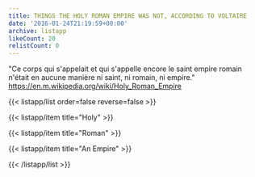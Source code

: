 ```yaml
---
title: THINGS THE HOLY ROMAN EMPIRE WAS NOT, ACCORDING TO VOLTAIRE
date: '2016-01-24T21:19:59+00:00'
archive: listapp
likeCount: 20
relistCount: 0
---
```


"Ce corps qui s'appelait et qui s'appelle encore le saint empire romain n'était en aucune manière ni saint, ni romain, ni empire." https://en.m.wikipedia.org/wiki/Holy_Roman_Empire

{{< listapp/list order=false reverse=false >}}

   {{< listapp/item title="Holy" >}}

   {{< listapp/item title="Roman" >}}

   {{< listapp/item title="An Empire" >}}

{{< /listapp/list >}}
